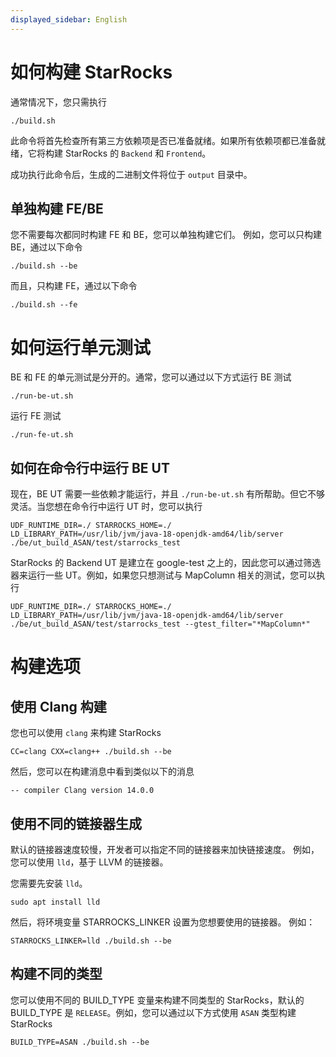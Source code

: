 ```yaml
---
displayed_sidebar: English
---
```


# 如何构建 StarRocks

通常情况下，您只需执行

```
./build.sh
```

此命令将首先检查所有第三方依赖项是否已准备就绪。如果所有依赖项都已准备就绪，它将构建 StarRocks 的 `Backend` 和 `Frontend`。

成功执行此命令后，生成的二进制文件将位于 `output` 目录中。

## 单独构建 FE/BE

您不需要每次都同时构建 FE 和 BE，您可以单独构建它们。
例如，您可以只构建 BE，通过以下命令
```
./build.sh --be
```

而且，只构建 FE，通过以下命令
```
./build.sh --fe
```

# 如何运行单元测试

BE 和 FE 的单元测试是分开的。通常，您可以通过以下方式运行 BE 测试
```
./run-be-ut.sh
```

运行 FE 测试 
```
./run-fe-ut.sh
```

## 如何在命令行中运行 BE UT

现在，BE UT 需要一些依赖才能运行，并且 `./run-be-ut.sh` 有所帮助。但它不够灵活。当您想在命令行中运行 UT 时，您可以执行

```
UDF_RUNTIME_DIR=./ STARROCKS_HOME=./ LD_LIBRARY_PATH=/usr/lib/jvm/java-18-openjdk-amd64/lib/server ./be/ut_build_ASAN/test/starrocks_test
```

StarRocks 的 Backend UT 是建立在 google-test 之上的，因此您可以通过筛选器来运行一些 UT。例如，如果您只想测试与 MapColumn 相关的测试，您可以执行

```
UDF_RUNTIME_DIR=./ STARROCKS_HOME=./ LD_LIBRARY_PATH=/usr/lib/jvm/java-18-openjdk-amd64/lib/server ./be/ut_build_ASAN/test/starrocks_test --gtest_filter="*MapColumn*"
```


# 构建选项

## 使用 Clang 构建

您也可以使用 `clang` 来构建 StarRocks

```
CC=clang CXX=clang++ ./build.sh --be
```

然后，您可以在构建消息中看到类似以下的消息

```
-- compiler Clang version 14.0.0
```

## 使用不同的链接器生成

默认的链接器速度较慢，开发者可以指定不同的链接器来加快链接速度。
例如，您可以使用 `lld`，基于 LLVM 的链接器。

您需要先安装 `lld`。

```
sudo apt install lld
```

然后，将环境变量 STARROCKS_LINKER 设置为您想要使用的链接器。
例如：

```
STARROCKS_LINKER=lld ./build.sh --be
```

## 构建不同的类型

您可以使用不同的 BUILD_TYPE 变量来构建不同类型的 StarRocks，默认的 BUILD_TYPE 是 `RELEASE`。例如，您可以通过以下方式使用 `ASAN` 类型构建 StarRocks
```
BUILD_TYPE=ASAN ./build.sh --be
```
